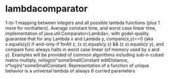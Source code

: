 # lambdacomparator
1-to-1 mapping between integers and all possible lambda functions (plus 1 more for nonhalters). Average constant time, and worst case linear time, implementation of java.util.Comparator&lt;Lambda>, with godel-quality guarantee that for any Lambda x and Lambda y, compare(x,y)==0 (aka x.equals(y)) if-and-only-if forAll z, (x z).equals(y z) &amp;&amp; (z x).equals(z y), and compare func always halts in worst case linear (of memory used by x and y). Examples will be provided of common algorithms including sub-n-cubed matrix multiply, n*n*log(n)^someSmallConstant editDistance, n*log(n)^someSmallConstant. Representation of a function of unique behavior is a universal lambda of always 6 curried parameters
